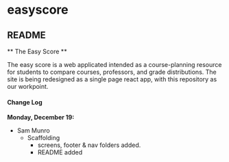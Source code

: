 # easyscore

## README

** The Easy Score **

The easy score is a web applicated intended as a course-planning resource for students to compare courses, professors, and grade distributions. The site is being redesigned as a single page react app, with this repository as our workpoint.

#### Change Log

**Monday, December 19:**

- Sam Munro
  - Scaffolding
    - screens, footer & nav folders added.
    * README added
